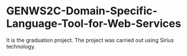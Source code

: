 # GENWS2C-Domain-Specific-Language-Tool-for-Web-Services
It is the graduation project.
The project was carried out using Sirius technology.
